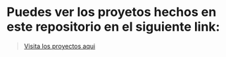 # Puedes ver los proyetos hechos en este repositorio en el siguiente link:

> [Visita los proyectos aqui](https://proyectoshtml.netlify.app/index.html)
